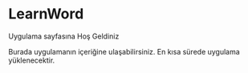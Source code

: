 # LearnWord

Uygulama sayfasına Hoş Geldiniz

Burada uygulamanın içeriğine ulaşabilirsiniz.
En kısa sürede uygulama yüklenecektir.

